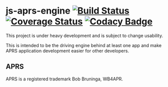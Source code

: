 # js-aprs-engine [![Build Status](https://travis-ci.org/KD0NKS/js-aprs-engine.svg?branch=master)](https://travis-ci.org/KD0NKS/js-aprs-engine) [![Coverage Status](https://coveralls.io/repos/github/KD0NKS/js-aprs-engine/badge.svg?branch=master)](https://coveralls.io/github/KD0NKS/js-aprs-engine?branch=master)  [![Codacy Badge](https://api.codacy.com/project/badge/Grade/547d448e255e4f11b759e7ab4e252c02)](https://www.codacy.com/app/KD0NKS/js-aprs-engine?utm_source=github.com&amp;utm_medium=referral&amp;utm_content=KD0NKS/js-aprs-engine&amp;utm_campaign=Badge_Grade)
This project is under heavy development and is subject to change usability.

This is intended to be the driving engine behind at least one app and make APRS application development easier for other developers.

## APRS
APRS is a registered trademark Bob Bruninga, WB4APR.
